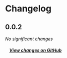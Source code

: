 # Changelog

## 0.0.2

*No significant changes*

##### &nbsp;&nbsp;&nbsp;&nbsp;[View changes on GitHub](https://github.com/sushichan044/unplugin-transform-import-meta/compare/0.0.1...0.0.2)
